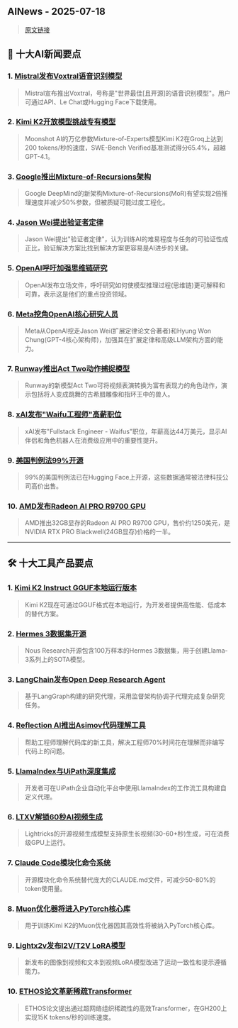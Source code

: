 ## AINews - 2025-07-18

> [原文链接](https://news.smol.ai/issues/25-07-16-not-much/)

## 📰 十大AI新闻要点

### 1. [Mistral发布Voxtral语音识别模型](https://twitter.com/ClementDelangue/status/1945233605745135754)
> Mistral宣布推出Voxtral，号称是"世界最佳[且开源]的语音识别模型"。用户可通过API、Le Chat或Hugging Face下载使用。

### 2. [Kimi K2开放模型挑战专有模型](https://twitter.com/l2k/status/1945225318928634149)
> Moonshot AI的万亿参数Mixture-of-Experts模型Kimi K2在Groq上达到200 tokens/秒的速度，SWE-Bench Verified基准测试得分65.4%，超越GPT-4.1。

### 3. [Google推出Mixture-of-Recursions架构](https://twitter.com/algo_diver/status/1945397388946104742)
> Google DeepMind的新架构Mixture-of-Recursions(MoR)有望实现2倍推理速度并减少50%参数，但被质疑可能过度工程化。

### 4. [Jason Wei提出验证者定律](https://twitter.com/_jasonwei/status/1945287045251052007)
> Jason Wei提出"验证者定律"，认为训练AI的难易程度与任务的可验证性成正比，验证解决方案比找到解决方案更容易是AI进步的关键。

### 5. [OpenAI呼吁加强思维链研究](https://twitter.com/gdb/status/1945350912668737701)
> OpenAI发布立场文件，呼吁研究如何使模型推理过程(思维链)更可解释和可靠，表示这是他们的重点投资领域。

### 6. [Meta挖角OpenAI核心研究人员](https://x.com/tbpn/status/1945290640545243503?s=46)
> Meta从OpenAI挖走Jason Wei(扩展定律论文合著者)和Hyung Won Chung(GPT-4核心架构师)，加强其在扩展定律和高级LLM架构方面的能力。

### 7. [Runway推出Act Two动作捕捉模型](https://twitter.com/c_valenzuelab/status/1945276901263593591)
> Runway的新模型Act Two可将视频表演转换为富有表现力的角色动作，演示包括将人变成跳舞的古希腊雕像和指环王中的兽人。

### 8. [xAI发布"Waifu工程师"高薪职位](https://job-boards.greenhouse.io/xai/jobs/4789505007)
> xAI发布"Fullstack Engineer - Waifus"职位，年薪高达44万美元，显示AI伴侣和角色机器人在消费级应用中的重要性提升。

### 9. [美国判例法99%开源](https://twitter.com/algo_diver/status/1945245109580374360)
> 99%的美国判例法已在Hugging Face上开源，这些数据通常被法律科技公司高价出售。

### 10. [AMD发布Radeon AI PRO R9700 GPU](https://wccftech.com/amd-radeon-ai-pro-r9700-32-gb-gpu-listed-pricing-around-1250-half-price-nvidia-rtx-pro-blackwell-24-gb/)
> AMD推出32GB显存的Radeon AI PRO R9700 GPU，售价约1250美元，是NVIDIA RTX PRO Blackwell(24GB显存)价格的一半。

---

## 🛠️ 十大工具产品要点

### 1. [Kimi K2 Instruct GGUF本地运行版本](https://huggingface.co/unsloth/Kimi-K2-Instruct-GGUFit)
> Kimi K2现在可通过GGUF格式在本地运行，为开发者提供高性能、低成本的替代方案。

### 2. [Hermes 3数据集开源](https://twitter.com/Teknium1/status/1945259797517099126)
> Nous Research开源包含100万样本的Hermes 3数据集，用于创建Llama-3系列上的SOTA模型。

### 3. [LangChain发布Open Deep Research Agent](https://twitter.com/LangChainAI/status/1945514869224357904)
> 基于LangGraph构建的研究代理，采用监督架构协调子代理完成复杂研究任务。

### 4. [Reflection AI推出Asimov代码理解工具](https://twitter.com/swyx/status/1945503020177068506)
> 帮助工程师理解代码库的新工具，解决工程师70%时间花在理解而非编写代码上的问题。

### 5. [LlamaIndex与UiPath深度集成](https://twitter.com/jerryjliu0/status/1945271272243651027)
> 开发者可在UiPath企业自动化平台中使用LlamaIndex的工作流工具构建自定义代理。

### 6. [LTXV解锁60秒AI视频生成](https://github.com/Lightricks/LTX-Video)
> Lightricks的开源视频生成模型支持原生长视频(30-60+秒)生成，可在消费级GPU上运行。

### 7. [Claude Code模块化命令系统](https://github.com/oxygen-fragment/claude-modular)
> 开源模块化命令系统替代庞大的CLAUDE.md文件，可减少50-80%的token使用量。

### 8. [Muon优化器将进入PyTorch核心库](https://twitter.com/slashML/status/1945333844363657032)
> 用于训练Kimi K2的Muon优化器因其高效性将被纳入PyTorch核心库。

### 9. [Lightx2v发布I2V/T2V LoRA模型](https://huggingface.co/Kijai/WanVideo_comfy/tree/main/Lightx2v)
> 新发布的图像到视频和文本到视频LoRA模型改进了运动一致性和提示遵循能力。

### 10. [ETHOS论文革新稀疏Transformer](https://github.com/wrmedford/ETHOS)
> ETHOS论文提出通过超网络组织稀疏性的高效Transformer，在GH200上实现15K tokens/秒的训练速度。